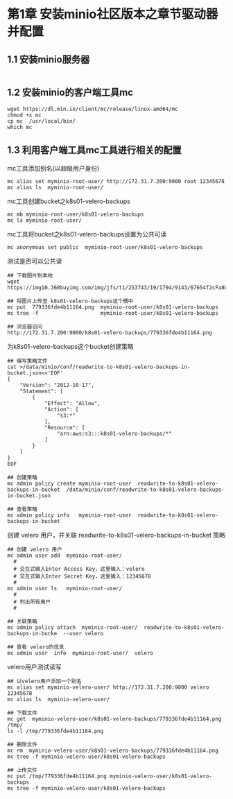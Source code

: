 # 第1章 安装minio社区版本之章节驱动器并配置
## 1.1 安装minio服务器
```
```

## 1.2 安装minio的客户端工具mc
```
wget https://dl.min.io/client/mc/release/linux-amd64/mc
chmod +x mc
cp mc  /usr/local/bin/
which mc
```

## 1.3 利用客户端工具mc工具进行相关的配置
mc工具添加别名(以超级用户身份)
```
mc alias set myminio-root-user/ http://172.31.7.200:9000 root 12345678
mc alias ls  myminio-root-user/
```

mc工具创建bucket之k8s01-velero-backups
```
mc mb myminio-root-user/k8s01-velero-backups
mc ls myminio-root-user/
```

mc工具将bucket之k8s01-velero-backups设置为公共可读
```
mc anonymous set public  myminio-root-user/k8s01-velero-backups
```

测试是否可以公共读
```
## 下载图片到本地
wget https://img10.360buyimg.com/img/jfs/t1/253743/19/1794/9143/67654f2cFa801c174/779336fde4b11164.png

## 将图片上传至 k8s01-velero-backups这个桶中
mc put  779336fde4b11164.png  myminio-root-user/k8s01-velero-backups
mc tree -f                    myminio-root-user/k8s01-velero-backups

## 浏览器访问
http://172.31.7.200:9000/k8s01-velero-backups/779336fde4b11164.png
```

为k8s01-velero-backups这个bucket创建策略
```
## 编写策略文件
cat >/data/minio/conf/readwrite-to-k8s01-velero-backups-in-bucket.json<<'EOF'
{
    "Version": "2012-10-17",
    "Statement": [
        {
            "Effect": "Allow",
            "Action": [
                "s3:*"
            ],
            "Resource": [
                "arn:aws:s3:::k8s01-velero-backups/*"
            ]
        }
    ]
}
EOF 

## 创建策略
mc admin policy create myminio-root-user  readwrite-to-k8s01-velero-backups-in-bucket  /data/minio/conf/readwrite-to-k8s01-velero-backups-in-bucket.json

## 查看策略
mc admin policy info   myminio-root-user  readwrite-to-k8s01-velero-backups-in-bucket
```

创建 velero 用户，并关联 readwrite-to-k8s01-velero-backups-in-bucket 策略
```
## 创建 velero 用户
mc admin user add  myminio-root-user/
  # 
  # 交互式输入Enter Access Key，这里输入：velero
  # 交互式输入Enter Secret Key，这里输入：12345678
  # 
mc admin user ls   myminio-root-user/
  #
  # 列出所有用户
  #

## 关联策略
mc admin policy attach  myminio-root-user/  readwrite-to-k8s01-velero-backups-in-bucke  --user velero

## 查看 velero的信息
mc admin user  info  myminio-root-user/  velero
```

velero用户测试读写
```
## 以velero用户添加一个别名
mc alias set myminio-velero-user/ http://172.31.7.200:9000 velero 12345678
mc alias ls  myminio-velero-user/

## 下载文件
mc get  myminio-velero-user/k8s01-velero-backups/779336fde4b11164.png    /tmp/
ls -l /tmp/779336fde4b11164.png

## 删除文件
mc rm  myminio-velero-user/k8s01-velero-backups/779336fde4b11164.png
mc tree -f myminio-velero-user/k8s01-velero-backups

## 上传文件
mc put /tmp/779336fde4b11164.png myminio-velero-user/k8s01-velero-backups
mc tree -f myminio-velero-user/k8s01-velero-backups
```





